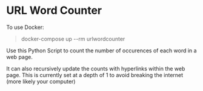 # URL Word Counter

To use Docker:
> docker-compose up --rm urlwordcounter

Use this Python Script to count the number of occurences of each word in a web page.

It can also recursively update the counts with hyperlinks within the web page. This is currently set at a depth of 1 to avoid breaking the internet (more likely your computer)
